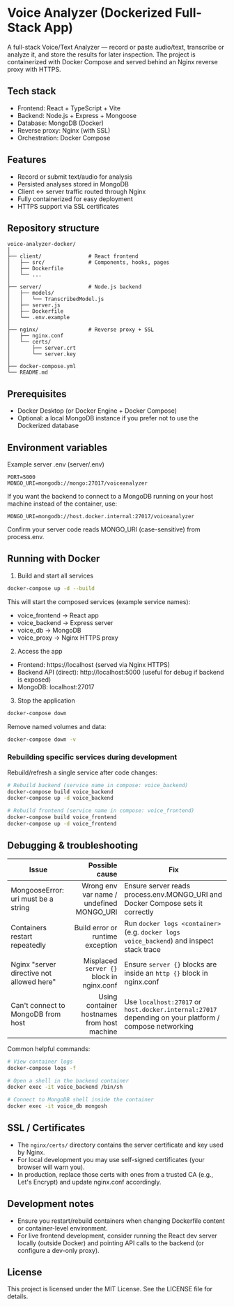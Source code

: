 ﻿# Voice Analyzer (Dockerized Full-Stack App)

A full-stack Voice/Text Analyzer — record or paste audio/text, transcribe or analyze it, and store the results for later inspection. The project is containerized with Docker Compose and served behind an Nginx reverse proxy with HTTPS.

## Tech stack
- Frontend: React + TypeScript + Vite  
- Backend: Node.js + Express + Mongoose  
- Database: MongoDB (Docker)  
- Reverse proxy: Nginx (with SSL)  
- Orchestration: Docker Compose

## Features
- Record or submit text/audio for analysis
- Persisted analyses stored in MongoDB
- Client ↔ server traffic routed through Nginx
- Fully containerized for easy deployment
- HTTPS support via SSL certificates

## Repository structure
```
voice-analyzer-docker/
│
├── client/               # React frontend
│   ├── src/              # Components, hooks, pages
│   ├── Dockerfile
│   └── ...
│
├── server/               # Node.js backend
│   ├── models/
│   │   └── TranscribedModel.js
│   ├── server.js
│   ├── Dockerfile
│   └── .env.example
│
├── nginx/                # Reverse proxy + SSL
│   ├── nginx.conf
│   └── certs/
│       ├── server.crt
│       └── server.key
│
├── docker-compose.yml
└── README.md
```

## Prerequisites
- Docker Desktop (or Docker Engine + Docker Compose)
- Optional: a local MongoDB instance if you prefer not to use the Dockerized database

## Environment variables

Example server .env (server/.env)
```
PORT=5000
MONGO_URI=mongodb://mongo:27017/voiceanalyzer
```

If you want the backend to connect to a MongoDB running on your host machine instead of the container, use:
```
MONGO_URI=mongodb://host.docker.internal:27017/voiceanalyzer
```

Confirm your server code reads MONGO_URI (case-sensitive) from process.env.

## Running with Docker

1. Build and start all services
```bash
docker-compose up -d --build
```

This will start the composed services (example service names):
- voice_frontend → React app
- voice_backend  → Express server
- voice_db       → MongoDB
- voice_proxy    → Nginx HTTPS proxy

2. Access the app
- Frontend: https://localhost (served via Nginx HTTPS)
- Backend API (direct): http://localhost:5000 (useful for debug if backend is exposed)
- MongoDB: localhost:27017

3. Stop the application
```bash
docker-compose down
```

Remove named volumes and data:
```bash
docker-compose down -v
```

### Rebuilding specific services during development
Rebuild/refresh a single service after code changes:
```bash
# Rebuild backend (service name in compose: voice_backend)
docker-compose build voice_backend
docker-compose up -d voice_backend

# Rebuild frontend (service name in compose: voice_frontend)
docker-compose build voice_frontend
docker-compose up -d voice_frontend
```

## Debugging & troubleshooting

| Issue | Possible cause | Fix |
|---|---:|---|
| MongooseError: uri must be a string | Wrong env var name / undefined MONGO_URI | Ensure server reads process.env.MONGO_URI and Docker Compose sets it correctly |
| Containers restart repeatedly | Build error or runtime exception | Run `docker logs <container>` (e.g. `docker logs voice_backend`) and inspect stack trace |
| Nginx "server directive not allowed here" | Misplaced `server {}` block in nginx.conf | Ensure `server {}` blocks are inside an `http {}` block in nginx.conf |
| Can't connect to MongoDB from host | Using container hostnames from host machine | Use `localhost:27017` or `host.docker.internal:27017` depending on your platform / compose networking |

Common helpful commands:
```bash
# View container logs
docker-compose logs -f

# Open a shell in the backend container
docker exec -it voice_backend /bin/sh

# Connect to MongoDB shell inside the container
docker exec -it voice_db mongosh
```

## SSL / Certificates
- The `nginx/certs/` directory contains the server certificate and key used by Nginx.
- For local development you may use self-signed certificates (your browser will warn you).
- In production, replace those certs with ones from a trusted CA (e.g., Let's Encrypt) and update nginx.conf accordingly.

## Development notes
- Ensure you restart/rebuild containers when changing Dockerfile content or container-level environment.
- For live frontend development, consider running the React dev server locally (outside Docker) and pointing API calls to the backend (or configure a dev-only proxy).

## License
This project is licensed under the MIT License. See the LICENSE file for details.